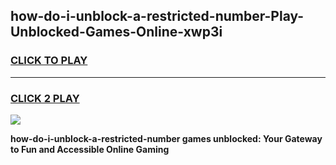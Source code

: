 
## how-do-i-unblock-a-restricted-number-Play-Unblocked-Games-Online-xwp3i
<h3>
<a href="https://premium76.site?title=how-do-i-unblock-a-restricted-number&ref=25A">CLICK TO PLAY</a></h3>
<hr>

<h3>
<a href="https://premium76.site?title=how-do-i-unblock-a-restricted-number&ref=25A">CLICK 2 PLAY</a>
  
</h3>

<a href="https://premium76.site?title=how-do-i-unblock-a-restricted-number&ref=25A"><img src="https://clearcache.store/games.png"></a>


**how-do-i-unblock-a-restricted-number games unblocked: Your Gateway to Fun and Accessible Online Gaming**
